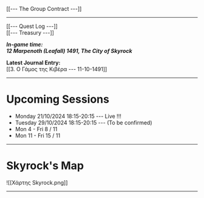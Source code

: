 
[[---  The Group Contract ---]]

---

[[--- Quest Log ---]]  
[[--- Treasury ---]]  



***In-game time:***  
***12 Marpenoth (Leafall) 1491, The City of Skyrock***  




**Latest Journal Entry:**    
[[3. Ο Γάμος της Κιβέρα --- 11-10-1491]]  

---

# Upcoming Sessions

- Monday 21/10/2024 18:15-20:15 --- Live !!!
- Tuesday 29/10/2024 18:15-20:15 --- (To be confirmed)
- Mon 4 - Fri 8 / 11
- Mon 11 - Fri 15 / 11


---

# Skyrock's Map

![[Χάρτης Skyrock.png]]

---


